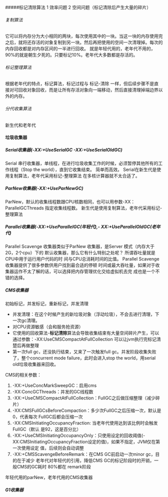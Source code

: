 #####标记清除算法
1 效率问题
2 空间问题（标记清除后产生大量的碎片）




###### 复制算法
它可以将内存分为大小相同的两块，每次使用其中的一块。当这一块的内存使用完之后，就将还存活的对象复制到另一块。然后再把使用的空间一次清理掉。每次的内存回收都是对内存区间的一半进行回收。
就是年轻代用的，老年代不用的，90%的就是朝生夕死的。只要标记10%。老年代大多数都是存活的。

###### 标记整理算法
根据老年代的特点，标记算法，标记过程与 标记-清除 一样，但后续步骤不是直接对可回收对象回收，而是让所有存活对象向一端移动，然后直接清理掉端边界以外的内存。

###### 分代收集算法
新生代和老年代

#### 垃圾收集器
##### Serial收集器(-XX:+UseSerialGC -XX:+UseSerialOldGC)
Serial 串行收集器，单线程，在进行垃圾收集工作的时候，必须暂停其他所有的工作线程（Stop the world），直到它收集结束。
简单而高效。
Serial在新生代是使用复制算法，老年代采用标记-整理算法
在多核计算器就不太合适了。

##### ParNew收集器(-XX:+UseParNewGC)
ParNew，默认的收集线程数跟CPU核数相同，也可以用参数-XX：ParallelGCThreads 指定收集线程数。
新生代是使用复制算法，老年代采用标记-整理算法

##### Parallel收集器(-XX:+UseParallelGC(年轻代),- XX:+UseParallelOldGC(老年代)
Parallel Scavenge 收集器类似于ParNew 收集器，是Server 模式（内存大于2G，2个cpu）下的 默认收集器，那么它有什么特别之处呢？
所谓吞吐量就是CPU中用于运行用户代码的时 间与CPU总消耗时间的比值。
Parallel Scavenge收集器提供了很多参数供用户找到最合适的停顿 时间或最大吞吐量，如果对于收集器运作不太了解的话，可以选择把内存管理优化交给虚拟机去完 成也是一个不错的选择。

##### CMS收集器
初始标记，并发标记，重新标记，并发清理

* 并发清理：在这个时候产生的新垃圾对象（浮动垃圾），不会去进行清理，下一次gc清理。
* 对CPU资源敏感（会和服务抢资源）
* 它使用的回收算法-**标记清除**算法会导致收集结束有大量空间碎片产生，可以通过参数：-XX:UseCMSCompactAtFullCollection   可以让jvm执行完标记清楚后再做整理
* 第一次full gc，还没执行结束，又来了一次触发full gc。并发阶段收集失败了，整个concurrent mode failure，此时会进入stop the world，用serial old垃圾收集器来回收。

CMS的相关参数：
1. -XX:+UseConcMarkSweepGC：启用cms 
1. -XX:ConcGCThreads：并发的GC线程数 
1. -XX:+UseCMSCompactAtFullCollection：FullGC之后做压缩整理（减少碎片） 
1. -XX:CMSFullGCsBeforeCompaction：多少次FullGC之后压缩一次，默认是0，代表每次 FullGC后都会压缩一次 
1. -XX:CMSInitiatingOccupancyFraction: 当老年代使用达到该比例时会触发FullGC（默认 是92，这是百分比） 
1. -XX:+UseCMSInitiatingOccupancyOnly：只使用设定的回收阈值(- XX:CMSInitiatingOccupancyFraction设定的值)，如果不指定，JVM仅在第一次使用设定 值，后续则会自动调整 
1. -XX:+CMSScavengeBeforeRemark：在CMS GC前启动一次minor gc，目的在于减少 老年代对年轻代的引用，降低CMS GC的标记阶段时的开销，一般CMS的GC耗时 80%都在 remark阶段

年轻代用的parNew，老年代用的CMS收集器

##### G1收集器


